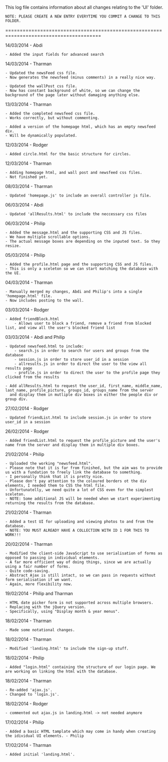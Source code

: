 This log file contains information about all changes relating to the 'UI' folder. 

	NOTE: PLEASE CREATE A NEW ENTRY EVERYTIME YOU COMMIT A CHANGE TO THIS FOLDER.
=======================================================================================

14/03/2014 - Abdi

	- Added the input fields for advanced search

14/03/2014 - Tharman

	- Updated the newsFeed css file.
	- Now generates the newsfeed (minus comments) in a really nice way.

	- Updated the wallPost css file.
	- Now has constant background of white, so we can change the background of the page later without damaging anything else.

13/03/2014 - Tharman

	- Added the completed newsfeed css file.
	- Works correctly, but without commenting.

	- Added a version of the homepage html, which has an empty newsfeed div.
	- Will be dynamically populated.

12/03/2014 - Rodger

	- Added circle.html for the basic structure for circles.

12/03/2014 - Tharman

	- Adding homepage html, and wall post and newsfeed css files.
	- Not finished yet.

08/03/2014 - Tharman

	- Updated 'homepage.js' to include an overall controller js file.

06/03/2014 - Abdi 

	- Updated 'allResults.html' to include the neccessary css files 

06/03/2014 - Philip

	- Added the message.html and the supporting CSS and JS files.
	- We have multiple scrollable options.
	- The actual message boxes are depending on the inputed text. So they resize.

05/03/2014 - Philip

	- Added the profile.html page and the supporting CSS and JS files.
	- This is only a sceleton so we can start matching the database with the UI.

04/03/2014 - Tharman

	- Manually merged my changes, Abdi and Philip's into a single 'homepage.html' file.
	- Now includes posting to the wall.

03/03/2014 - Rodger

	- Added friendBlock.html
		- Allows user to block a friend, remove a friend from blocked list, and view all the user's blocked friend list

03/03/2014 - Abdi and Philip

	- Updated newsfeed.html to include:
	 	- search.js in order to search for users and groups from the database
	 	- session.js in order to store user_id in a session
	 	- allresults.js in order to direct the user to the view all results page
	 	- profile.js in order to direct the user to the profile page they clicked from the results 
	 
	- Add allResults.html to request the user_id, first_name, middle_name, last_name, profile_picture, groups_id, groups_name from the server
	  and display them in mutliple div boxes in either the people div or group div.

27/02/2014 - Rodger

	- Updated friendList.html to include session.js in order to store user_id in a session

26/02/2014 - Rodger
	
	- Added friendList.html to request the profile_picture and the user's name from the server and display them in multiple div boxes.

21/02/2014 - Philip

	- Uploaded the working "newsfeed.html". 
	- Please note that it is far from finished, but the aim was to provide us with a fundation to freely link the database to something. 
	- I personally think that it is pretty nice.
	- Please don't pay attention to the coloured borders ot the div elements, I needed them to CSS the html file. 
	- Unfortunatelly, we need quite a lot of CSS even for the simplest sceleton. 
	- NOTE: Some additional JS will be needed when we start experimenting returning the results from the database.

21/02/2014 - Tharman

	- Added a test UI for uploading and viewing photos to and from the database.
	- NOTE: YOU MUST ALREADY HAVE A COLLECTION WITH ID 1 FOR THIS TO WORK!!!

20/02/2014 - Tharman

	- Modified the client-side JavaScript to use serialisation of forms as opposed to passing in individual elements.
	- A far more efficient way of doing things, since we are actually using a fair number of forms.
	- Quite code-saving.
	- Abstract Ajax is still intact, so we can pass in requests without form serialisation if we want.
	- Again, more flexibility now.

19/02/2014 - Philip and Tharman

	- HTML date picker form is not supported across multiple browsers.
	- Replacing with the jQuery version.
	- Specifically, using "Display month & year menus".

18/02/2014 - Tharman

	- Made some notational changes.

18/02/2014 - Tharman

	- Modified 'landing.html' to include the sign-up stuff.

18/02/2014 - Philip

	- Added "login.html" containing the structure of our login page. We are working on linking the html with the database.

18/02/2014 - Tharman

	- Re-added 'ajax.js'.
	- Changed to 'login.js'.

18/02/2014 - Rodger

	- commented out ajax.js in landing.html -> not needed anymore

17/02/2014 - Philip

	- Added a basic HTML tamplate which may come in handy when creating the idividual UI elements. - Philip

17/02/2014 - Tharman

	- Added initial 'landing.html'.
